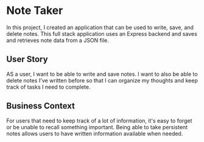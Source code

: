 # Note Taker

In this project, I created an application that can be used to write, save, and delete notes. This full stack application uses an Express backend and saves and retrieves note data from a JSON file.


## User Story

AS a user, I want to be able to write and save notes. I want to also be able to delete notes I've written before so that I can organize my thoughts and keep track of tasks I need to complete.

## Business Context

For users that need to keep track of a lot of information, it's easy to forget or be unable to recall something important. Being able to take persistent notes allows users to have written information available when needed.


